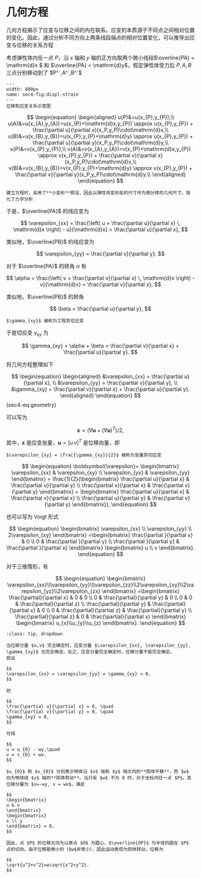 # 几何方程

<span class="gray-text">
几何方程揭示了应变与位移之间的内在联系。应变的本质源于不同点之间相对位置的变化。因此，通过分析不同方向上两条线段端点的相对位置变化，可以推导出应变与位移的关系方程
</span>

考虑弹性体内任一点 $P$，沿 $x$ 轴和 $y$ 轴的正方向取两个微小线段$\overline{PA} = \mathrm{d}x $ 和 $\overline{PA} = \mathrm{d}y$，假定弹性体受力后 $P,A,B$ 三点分别移动到了 $P^`,A^`,B^`$

```{figure} ../../../images/Elasticity/chap1/displ_strain.png
---
width: 800px
name: sec4-fig:displ-strain
---
位移和应变关系示意图
```

$$
\begin{equation}
\begin{aligned}
u(P)&=u(x_{P},y_{P}),\\
u(A)&=u(x_{A},y_{A})=u(x_{P}+\mathrm{d}x,y_{P}) \approx u(x_{P},y_{P}) + \frac{\partial u}{\partial x}(x_P,y_P)\cdot\mathrm{d}x,\\
u(B)&=u(x_{B},y_{B})=u(x_{P},y_{P}+\mathrm{d}y) \approx u(x_{P},y_{P}) + \frac{\partial u}{\partial y}(x_P,y_P)\cdot\mathrm{d}y,\\
v(P)&=v(x_{P},y_{P}),\\
v(A)&=v(x_{A},y_{A})=v(x_{P}+\mathrm{d}x,y_{P}) \approx v(x_{P},y_{P}) + \frac{\partial v}{\partial x}(x_P,y_P)\cdot\mathrm{d}x,\\
v(B)&=v(x_{B},y_{B})=v(x_{P},y_{P}+\mathrm{d}y) \approx v(x_{P},y_{P}) + \frac{\partial v}{\partial y}(x_P,y_P)\cdot\mathrm{d}y.\\
\end{aligned}
\end{equation}
$$

```{margin}
建立方程时，采用了**小变形**假设，因此以弹性体变形前的尺寸作为微分体的几何尺寸，简化了力学分析
```

于是，$\overline{PA}$ 的线应变为

$$
\varepsilon_{xx} = \frac{\left( u + \frac{\partial u}{\partial x} \, \mathrm{d}x \right) - u}{\mathrm{d}x} = \frac{\partial u}{\partial x},
$$

类似地，$\overline{PB}$ 的线应变为

$$
\varepsilon_{yy} = \frac{\partial v}{\partial y}.
$$

对于 $\overline{PA}$ 的转角 $\alpha$ 有

$$
\alpha = \frac{\left( v + \frac{\partial v}{\partial x} \, \mathrm{d}x \right) - v}{\mathrm{d}x} = \frac{\partial v}{\partial x},
$$

类似地，$\overline{PB}$ 的转角

$$
\beta = \frac{\partial u}{\partial y},
$$

```{margin}
$\gamma_{xy}$ 被称为工程剪切应变
```

于是切应变 $\gamma_{xy}$ 为

$$
\gamma_{xy} = \alpha + \beta = \frac{\partial v}{\partial x} + \frac{\partial u}{\partial y}.
$$

将几何方程整理如下

$$
\begin{equation}
\begin{aligned}
&\varepsilon_{xx} = \frac{\partial u}{\partial x}, \\
&\varepsilon_{yy} = \frac{\partial v}{\partial y}, \\
&\gamma_{xy} = \frac{\partial v}{\partial x} + \frac{\partial u}{\partial y}.
\end{aligned}
\end{equation}
$$ (sec4-eq:geometry)

可以写为

$$
\boldsymbol{\varepsilon} = (\nabla \mathbf{u} + (\nabla\mathbf{u})^{T})/2,
$$

其中，$\boldsymbol{\varepsilon}$ 是应变张量，$\mathbf{u} = [u\,v]^{T}$ 是位移向量，即

```{margin}
$\varepsilon_{xy} = \frac{\gamma_{xy}}{2}$ 被称为张量剪切应变
```

$$
\begin{equation}
\boldsymbol{\varepsilon}=
\begin{bmatrix}
\varepsilon_{xx}  &  \varepsilon_{xy} \\
\varepsilon_{yx}  &  \varepsilon_{yy}
\end{bmatrix} = \frac{1}{2}(\begin{bmatrix}
\frac{\partial u}{\partial x}  &  \frac{\partial u}{\partial y} \\
\frac{\partial v}{\partial x}  &  \frac{\partial v}{\partial y}
\end{bmatrix} + 
\begin{bmatrix}
\frac{\partial u}{\partial x}  &  \frac{\partial v}{\partial x} \\
\frac{\partial u}{\partial y}  &  \frac{\partial v}{\partial y}
\end{bmatrix}),
\end{equation}
$$

也可以写为 Voigt 形式

$$
\begin{equation}
\begin{bmatrix}
\varepsilon_{xx} \\ \varepsilon_{yy} \\ 2\varepsilon_{xy} 
\end{bmatrix}
=\begin{bmatrix}
\frac{\partial }{\partial x} & 0 \\
0 & \frac{\partial }{\partial y} \\
\frac{\partial }{\partial y} & \frac{\partial }{\partial x}
\end{bmatrix}
\begin{bmatrix}
u \\ v 
\end{bmatrix}.
\end{equation}
$$

对于三维情形，有

$$
\begin{equation}
\begin{bmatrix}
\varepsilon_{xx}\\\varepsilon_{yy}\\\varepsilon_{zz}\\2\varepsilon_{xy}\\2\varepsilon_{yz}\\2\varepsilon_{zx}
\end{bmatrix}
=\begin{bmatrix}
\frac{\partial}{\partial x} & 0 & 0 \\
0 & \frac{\partial}{\partial y} & 0 \\
0 & 0 & \frac{\partial}{\partial z} \\
\frac{\partial}{\partial y} & \frac{\partial}{\partial x} & 0 \\
0 & \frac{\partial}{\partial z} & \frac{\partial}{\partial y} \\
\frac{\partial}{\partial z} & 0 & \frac{\partial}{\partial x}
\end{bmatrix}
\begin{bmatrix}
u_{x}\\u_{y}\\u_{z}
\end{bmatrix}.
\end{equation}
$$


```{admonition} 刚体运动
:class: tip, dropdown

当位移分量 $u,v$ 完全确定时，应变分量 $\varepsilon_{xx}, \varepsilon_{yy}, \gamma_{xy}$ 也完全确定。反之，应变分量完全确定时，位移分量不能完全确定。
假设

$$
\varepsilon_{xx} = \varepsilon_{yy} = \gamma_{xy} = 0,
$$

则

$$
\frac{\partial u}{\partial x} = 0, \quad
\frac{\partial v}{\partial y} = 0, \quad
\gamma_{xy} = 0,
$$

可得

$$
u = u_{0} - wy,\quad
v = v_{0} + wx.
$$

$u_{0}$ 和 $v_{0}$ 分别表示物体沿 $x$ 轴和 $y$ 轴方向的**刚体平移**，而 $w$ 则为物体绕 $z$ 轴的**刚体转动**。当只有 $w$ 不为 0 时，对于坐标内任一点 $P$，其位移分量为 $u=-wy, v = wx$，满足

$$
\begin{bmatrix}
u & v
\end{bmatrix}
\begin{bmatrix}
x \\ y
\end{bmatrix} = 0,
$$

因此，点 $P$ 的位移方向为以原点 $O$ 为圆心，$\overline{OP}$ 为半径的圆在 $P$ 点的切向。由于位移是微小的（$w$非常小），因此运动表现为刚体转动，位移为

$$
\sqrt{u^2+v^2}=w\sqrt{x^2+y^2}.
$$

```

